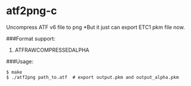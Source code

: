 # atf2png-c
Uncompress ATF v6 file to png
*But it just can export ETC1 pkm file now.

###Format support:
1. ATFRAWCOMPRESSEDALPHA

###Usage:
```shell
$ make
$ ./atf2png path_to.atf  # export output.pkm and output_alpha.pkm
```